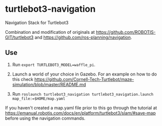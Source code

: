 # turtlebot3-navigation
Navigation Stack for Turtlebot3

Combination and modification of originals at https://github.com/ROBOTIS-GIT/turtlebot3 and https://github.com/ros-planning/navigation.


## Use

1. Run  ```export TURTLEBOT3_MODEL=waffle_pi```.

2. Launch a world of your choice in Gazebo. For an example on how to do this check https://github.com/Cornell-Tech-Turtlebot/maze-simulation/blob/master/README.md

3. Run ```roslaunch turtlebot3_navigation turtlebot3_navigation.launch map_file:=$HOME/map.yaml```

If you haven't created a map.yaml file prior to this go through the tutorial at https://emanual.robotis.com/docs/en/platform/turtlebot3/slam/#save-map before using the navigation commands.
